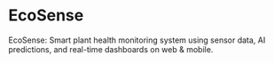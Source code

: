 # EcoSense
EcoSense: Smart plant health monitoring system using sensor data, AI predictions, and real-time dashboards on web &amp; mobile.
